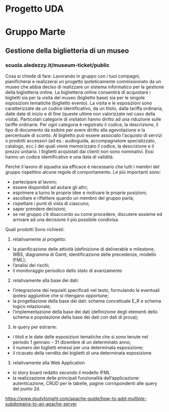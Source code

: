 # Progetto UDA
# Gruppo Marte

## Gestione della biglietteria di un museo
### scuola.aledezzy.it/museum-ticket/public
Cosa si chiede di fare:
Lavorando in gruppo con i tuoi compagni, pianificherai e realizzerai un progetto ipoteticamente commissionato da un museo che abbia deciso di realizzare un sistema informatico per la gestione della biglietteria online.
La biglietteria online consentirà di acquistare i biglietti sia per la visita del museo (biglietto base) sia per le singole esposizioni tematiche (biglietto evento). La visita e le esposizioni sono caratterizzate da un codice identificativo, da un titolo, dalla tariffa ordinaria, dalle date di inizio e di fine (queste ultime non valorizzate nel caso della visita).
Particolari categorie di visitatori hanno diritto ad una riduzione sulle tariffe ordinarie. Per ogni categoria è registrato il codice, la descrizione, il tipo di documento da esibire per avere diritto alla agevolazione e la percentuale di sconto.
Al biglietto può essere associato l‘acquisto di servizi o prodotti accessori (ad es.: audioguida, accompagnatore specializzato, catalogo, ecc.) dei quali viene memorizzato il codice, la descrizione e il prezzo unitario.
I biglietti acquistati dai clienti non sono nominativi. Essi hanno un codice identificativo e una data di validità.

Perché il lavoro di squadra sia efficace è necessario che tutti i membri del gruppo rispettino alcune regole di comportamento. Le più importanti sono:
- partecipare al lavoro;
- essere disponibili ad aiutare gli altri;
- esprimere a turno le proprie idee e motivare le proprie posizioni;
- ascoltare e riflettere quando un membro del gruppo parla;
- rispettare i punti di vista di ciascuno;
- saper prendere decisioni;
- se nel gruppo c’è disaccordo su come procedere, discutere assieme ed arrivare ad una
  decisione il più possibile condivisa.

Quali prodotti
Sono richiesti:
1. relativamente al progetto:
- la pianificazione delle attività (definizione di deliverable e milestone, WBS, diagramma di Gantt, identificazione delle precedenze, modello IFML);
- l’analisi dei rischi;
- il monitoraggio periodico dello stato di avanzamento
2. relativamente alla base dei dati:
- l’integrazione dei requisiti specificati nel testo, formulando le eventuali ipotesi aggiuntive
che si ritengano opportune;
- la progettazione della base dei dati: schema concettuale E_R e schema logico relazionale;
- l’implementazione della base dei dati (definizione degli elementi dello schema e
popolazione della base dei dati con dati di prova);
3. le query per estrarre:
- i titoli e le date delle esposizioni tematiche che si sono tenute nel periodo 1 gennaio – 31
dicembre di un determinato anno;
- il numero dei biglietti emessi per una determinata esposizione;
- il ricavato della vendita dei biglietti di una determinata esposizione
3. relativamente alla Web Application
- lo story board redatto secondo il modello IFML
- la realizzazione delle principali funzionalità dell’applicazione: autenticazione, CRUD per le
tabelle, pagine corrispondenti alle query del punto 2d.

https://www.studytonight.com/apache-guide/how-to-add-multiple-subdomains-to-an-apache-server